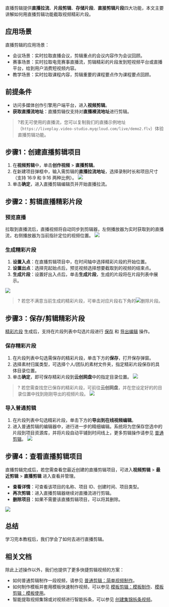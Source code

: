 直播剪辑提供**直播拉流**、**片段剪辑**、**存储片段**、**直接剪辑片段**四大功能，本文主要讲解如何用直播剪辑功能截取视频精彩片段。

## 应用场景

直播剪辑的应用场景：

- 会议场景：实时拉取直播会议，剪辑重点的会议内容作为会议回顾。
- 赛事场景：实时拉取电竞赛事直播流，剪辑精彩的片段发到短视频平台或直播平台，给到用户消费短视频内容。
- 教学场景：实时拉取课程内容，剪辑重要的课程要点作为课程要点回顾。

## 前提条件

- 访问多媒体创作引擎用户端平台，进入**视频剪辑**。
- **获取直播流地址**：直播剪辑仅支持对**直播裸流地址**进行剪辑。
>?若无可使用的直播流，您可以复制我们的直播示例地址（`https://liveplay.video-studio.myqcloud.com/live/demo2.flv`）体验直播剪辑功能。

[](id:creat)
## 步骤1：创建直播剪辑项目
1. 在**视频剪辑**中，单击**创作视频** > **直播剪辑**。
2. 在新建项目弹框中，输入需剪辑的**直播拉流地址**，选择录制时长和项目尺寸（支持 16:9 和 9:16 两种比例）。
![](https://qcloudimg.tencent-cloud.cn/raw/de756c634ad8cf8b00841c5d5bf83d75.png)
3. 单击**确定**，进入直播剪辑编辑页并开始直播拉流。

[](id:clip)
## 步骤2：剪辑直播精彩片段
### 预览直播
拉取到直播流后，直播视频将自动同步到剪辑器，左侧播放器为实时获取到的直播流，右侧播放器为当前指针定位的视频位置。
![](https://qcloudimg.tencent-cloud.cn/raw/2bd264998789f429211f5b9bfe9bca86.png)

[](id:piece)
### 生成精彩片段
1. **设置入点**：在直播剪辑项目中，在时间轴中选择精彩片段的开始位置。
2. **设置出点**：选择完起始点后，预览视频选择想要截取到的视频的结束点。
3. **生成片段**：设置好出入点后，单击**生成片段**，生成的片段将在片段列表中展示。

![](https://qcloudimg.tencent-cloud.cn/raw/5558d2ad8f5bc6a7315f493a7b908231.png)

>? 若您不满意当前生成的精彩片段，可单击对应片段右下角的![](https://main.qcloudimg.com/raw/80326ea18f16d971058a6c2bd59bd815.png)删除片段。

[](id:save&cut)
## 步骤3：保存/剪辑精彩片段
[精彩片段](#piece) 生成后，支持在片段列表中勾选片段进行 [保存](#save) 和 [导出编辑](#cut) 操作。



[](id:save)
### 保存精彩片段
1. 在片段列表中勾选需保存的精彩片段，单击下方的**保存**，打开保存弹窗。
2. 选择素材归属类型，可选择个人/团队的素材文件夹，指定精彩片段保存的具体目录位置。
3. 单击**确定**，即可保存精彩片段到**云创网盘**中的指定目录位置。
![](https://qcloudimg.tencent-cloud.cn/raw/e9c2e5c8f6a118beda701469f85935ac.png)
>? 若您需查找您已保存的精彩片段，可前往**云创网盘**，并在您设定好的的目录位置中找到刚刚导出的视频片段。
![](https://qcloudimg.tencent-cloud.cn/raw/b768b0215dd904eed4ba83f1c3d967fa.png)

[](id:cut)
### 导入普通剪辑
1. 在片段列表中勾选精彩片段，单击下方的**导出到在线视频编辑**。
2. 进入普通剪辑的编辑器中，进行进一步的精细编辑。系统将为您保存您选中的片段到项目资源库，并将片段自动平铺到时间线上，更多剪辑操作请参见 [普通剪辑](https://cloud.tencent.com/document/product/1156/64142)。
![](https://qcloudimg.tencent-cloud.cn/raw/8dc6f1c3def87ea331e306c69a197432.png)


## 步骤4：查看直播剪辑项目

直播剪辑完成后，若您需查看您最近创建的直播剪辑项目，可进入**视频剪辑** > **最近剪辑** > **直播剪辑** 进入查看并管理。
- **查看详情**：可查看该项目的名称、项目 ID、创建时间、项目类型。
- **再次剪辑**：进入直播剪辑器继续对直播流进行剪辑。
- **删除项目**：如果不需要该直播剪辑项目，可以将其删除。

![](https://qcloudimg.tencent-cloud.cn/raw/37e91253befbb0a6b0b5e70ab968ded6.png)



## 总结
学习完本教程后，我们学会了如何去进行直播剪辑。

## 相关文档
除此上述操作以外，我们也提供了更多快捷剪辑视频的方案：

- 如何普通剪辑制作一段视频，请参见 [普通剪辑：简单视频制作](https://cloud.tencent.com/document/product/1156/64142)。
- 如何制作模板并套用模板快速制作视频，可以参见 [模板剪辑：模板制作](https://cloud.tencent.com/document/product/1156/64203)、[模板剪辑：模板使用](https://cloud.tencent.com/document/product/1156/64204)。
-  智能提取视频集锦或对视频进行智能拆条，可以参见 [创建集锦拆条视频](https://cloud.tencent.com/document/product/1156/64206)。
